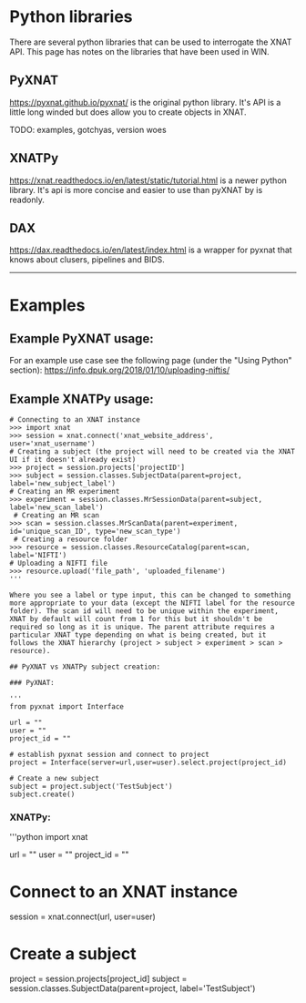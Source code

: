 # Python libraries

There are several python libraries that can be used to interrogate the XNAT API.  This page has notes on the libraries that have been used in WIN.

## PyXNAT

https://pyxnat.github.io/pyxnat/ is the original python library.  It's API is a little long winded but does allow you to create objects in XNAT.  

TODO: examples, gotchyas, version woes

## XNATPy

https://xnat.readthedocs.io/en/latest/static/tutorial.html is a newer python library.  It's api is more concise and easier to use than pyXNAT by is readonly.

## DAX

https://dax.readthedocs.io/en/latest/index.html is a wrapper for pyxnat that knows about clusers, pipelines and BIDS.

---

# Examples

## Example PyXNAT usage:

For an example use case see the following page (under the "Using Python" section): https://info.dpuk.org/2018/01/10/uploading-niftis/

## Example XNATPy usage:

```
# Connecting to an XNAT instance
>>> import xnat
>>> session = xnat.connect('xnat_website_address', user='xnat_username')
# Creating a subject (the project will need to be created via the XNAT UI if it doesn't already exist)
>>> project = session.projects['projectID']
>>> subject = session.classes.SubjectData(parent=project, label='new_subject_label')
# Creating an MR experiment
>>> experiment = session.classes.MrSessionData(parent=subject, label='new_scan_label')
 # Creating an MR scan
>>> scan = session.classes.MrScanData(parent=experiment, id='unique_scan_ID', type='new_scan_type')
 # Creating a resource folder
>>> resource = session.classes.ResourceCatalog(parent=scan, label='NIFTI')
# Uploading a NIFTI file
>>> resource.upload('file_path', 'uploaded_filename')
'''

Where you see a label or type input, this can be changed to something more appropriate to your data (except the NIFTI label for the resource folder). The scan id will need to be unique within the experiment, XNAT by default will count from 1 for this but it shouldn't be required so long as it is unique. The parent attribute requires a particular XNAT type depending on what is being created, but it follows the XNAT hierarchy (project > subject > experiment > scan > resource).

## PyXNAT vs XNATPy subject creation:

### PyXNAT:

'''
from pyxnat import Interface

url = ""
user = ""
project_id = ""

# establish pyxnat session and connect to project
project = Interface(server=url,user=user).select.project(project_id)

# Create a new subject
subject = project.subject('TestSubject')
subject.create()
```

### XNATPy:

'''python
import xnat

url = ""
user = ""
project_id = ""

# Connect to an XNAT instance
session = xnat.connect(url, user=user)

# Create a subject
project = session.projects[project_id]
subject = session.classes.SubjectData(parent=project, label='TestSubject')
```
